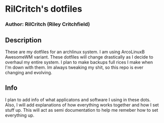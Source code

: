 # RilCritch's dotfiles
### Author: RilCritch (Riley Critchfield)

## Description
These are my dotfiles for an archlinux system. I am using ArcoLinuxB AwesomeWM variant. These dotfiles will change drastically as I decide to overhaul my entire system. I plan to make backups full rices I make when I'm down with them. Im always tweaking my shit, so this repo is ever changing and evolving.

## Info
I plan to add info of what applicatons and software I using in these dots. Also, I will add explanations of how everything works together and how I set stuff up. This will act as semi documentation to help me remeber how to set everything up.
